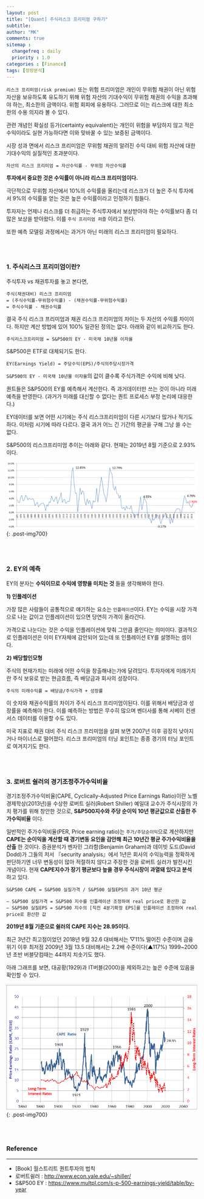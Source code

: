 ```yaml
---
layout: post
title: "[Quant] 주식리스크 프리미엄 구하기"
subtitle:
author: "MK"
comments: true
sitemap :
  changefreq : daily
  priority : 1.0
categories : [Finance]
tags: [정량분석]
---
```



`리스크 프리미엄(risk premium)` 또는 위험 프리미엄은 개인이 무위험 채권이 아닌 위험 자산을 보유하도록 유도하기 위해 위험 자산의 기대수익이 무위험 채권의 수익을 초과해야 하는, 최소한의 금액이다. 위험 회피에 유용하다. 그러므로 이는 리스크에 대한 최소한의 수용 의지라 볼 수 있다.

관련 개념인 확실성 등가(certainty equivalent)는 개인이 위험을 부담하지 않고 적은 수익이라도 실현 가능하다면 이와 맞바꿀 수 있는 보증된 금액이다.

시장 성과 면에서 리스크 프리미엄은 무위험 채권의 알려진 수익 대비 위험 자산에 대한 기대수익의 실질적인 초과분이다.

```
자산의 리스크 프리미엄 = 자산수익률 - 무위험 자산수익률
```


**투자에서 중요한 것은 수익률이 아니라 리스크 프리미엄이다.**

극단적으로 무위험 자산에서 10%의 수익률을 올리는데 리스크가 더 높은 주식 투자에서 9%의 수익률을 얻는 것은 높은 수익률이라고 인정하기 힘들다.


투자자는 언제나 리스크를 더 취급하는 주식투자에서 보상받아야 하는 수익률보다 좀 더 많은 보상을 받아왔다. 이를 `주식 프리미엄 퍼즐` 이라고 한다.

또한 예측 모델링 과정에서는 과거가 아닌 미래의 리스크 프리미엄이 필요하다.

<br><br>
### 1. 주식리스크 프리미엄이란?

주식투자 vs 채권투자를 놓고 본다면,

```
주식(채권대비) 리스크 프리미엄
= (주식수익률-무위험수익률) - (채권수익률-무위험수익률)
= 주식수익률 - 채권수익률
```

결국 주식 리스크 프리미엄과 채권 리스크 프리미엄의 차이는 두 자산의 수익률 차이이다.
하지만 계산 방법에 있어 100% 일관된 정의는 없다.
아래와 같이 비교하기도 한다.

```
주식리스크프리미엄 = S&P500의 EY - 미국채 10년물 이자율
```

S&P500은 ETF로 대체되기도 한다.

```
EY(Earnings Yield) = 주당수익(EPS)/주식의주당시장가격
```


`S&P500의 EY - 미국채 10년물 이자율`의 값이 클수록 주식가격은 수익에 비해 낮다.

퀀트들은 S&P500의 EY를 예측해서 계산한다. 즉 과거데이터만 쓰는 것이 아니라 미래 예측을 반영한다. (과거가 미래를 대신할 수 없다는 퀀트 프로세스 부정 논리에 대응한다.)

EY데이터를 보면 어떤 시기에는 주식 리스크프리미엄이 다른 시기보다 많거나 적기도 하다. 이처럼 시기에 따라 다르다. 결국 과거 어느 긴 기간의 평균을 구해 그낭 쓸 수는 없다.

S&P500의 리스크프리미엄 추이는 아래와 같다.
현재는 2019년 8월 기준으로 2.93%이다.

![img_area](/img/posting/2019-11-03-002-SNP500_risk_premium.PNG){: .post-img700}


<br><br>
### 2. EY의 예측
EY의 분자는 **수익이므로 수익에 영향을 미치는 것** 들을 생각해봐야 한다.

**1) 인플레이션**

가장 많은 사람들이 공통적으로 얘기하는 요소는 `인플레이션`이다.
EY는 수익을 시장 가격으로 나눈 값이고 인플레이션이 있으면 당연히 가격이 올라간다.

가격으로 나눈다는 것은 수익을 인플레이션에 맞춰 그만큼 줄인다는 의미이다.
결과적으로 인플레이션은 이미 EY자체에 감안되어 있는데 또 인플레이션 EY를 설명하는 셈이다.

**2) 배당할인모형**

주식의 현재가치는 미래에 어떤 수익을 창출해내는가에 달려있다. 투자자에게 미래가치란 주식 보유로 받는 현금흐름, 즉 배당금과 회사의 성장이다.

```
주식의 미래수익률 = 배당금/주식가격 + 성장률
```

이 숫자와 채권수익률의 차이가 주식 리스크 프리미엄이된다.
이를 위해서 배당금과 성장률을 예측해야 한다. 이를 예측하는 방법은 무수히 많으며 벤더사를 통해 서베이 컨센서스 데이터를 이용할 수도 있다.

미국 지표로 채권 대비 주식 리스크 프리미엄을 살펴 보면 2007년 이후 굉장히 낮아지거나 마이너스로 떨어졌다. 리스크 프리미엄의 터닝 포인트는 종종 경기의 터닝 포인트로 여겨지기도 한다.



<br><br>
### 3. 로버트 쉴러의 경기조정주가수익비율

경기조정주가수익비율(CAPE, Cyclically-Adjusted Price Earnings Ratio)이란 노벨경제학상(2013년)을 수상한 로버트 실러(Robert Shiller) 예일대 교수가 주식시장의 가치 평가를 위해 창안한 것으로, **S&P500지수와 주당 순이익 10년 평균값으로 산출한 주가수익비율** 이다.

일반적인 주가수익비율(PER, Price earning ratio)는 `주가/주당순이익`으로 계산하지만 **CAPE는 순이익을 계산할 때 경기변동 요인을 감안해 최근 10년간 평균 주가수익비율을 산출** 한 것이다. 증권분석가 벤자민 그라함(Benjamin Graham)과 데이빗 도드(David Dodd)가 그들의 저서 『security analysis』에서 1년은 회사의 수익능력을 정확하게 판단하기엔 너무 변동성이 많아 적절하지 않다고 주장한 것을 로버트 실러가 발전시킨 개념이다. 현재 **CAPE지수가 장기 평균보다 높을 경우 주식시장이 과열돼 있다고 분석** 하고 있다.

```
S&P500 CAPE = S&P500 실질가격 / S&P500 실질EPS의 과거 10년 평균
```

```
– S&P500 실질가격 = S&P500 지수를 인플레이션 조정하여 real price로 환산한 값
– S&P500 실질EPS = S&P500 지수의 [직전 4분기확정 EPS]를 인플레이션 조정하여 real price로 환산한 값
```

**2019년 8월 기준으로 쉴러의 CAPE 지수는 28.95이다.**

최근 3년간 최고점이었던 2018년 9월 32.6 대비해서는 ▽11% 떨어진 수준이며
금융위기 이후 최저점 2009년 3월 13.5 대비해서는 2.2배 수준이다(▲117%)
1999~2000년 초반 버블닷컴때는 44까지 치솟기도 했다.

아래 그래프를 보면,
대공황(1929)과 IT버블(2000)을 제외하고는 높은 수준에 있음을 확인할 수 있다.

![img_area](/img/posting/2019-11-03-001-CAPE.PNG){: .post-img700}



<br><br>

### **Reference**
---
- [Book] 월스트리트 퀀트투자의 법칙
- 로버트쉴러 : http://www.econ.yale.edu/~shiller/
- S&P500 EY : https://www.multpl.com/s-p-500-earnings-yield/table/by-year

<br>

